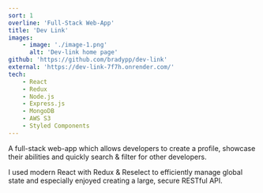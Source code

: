 ```yaml
---
sort: 1
overline: 'Full-Stack Web-App'
title: 'Dev Link'
images:
    - image: './image-1.png'
      alt: 'Dev-link home page'
github: 'https://github.com/bradypp/dev-link'
external: 'https://dev-link-7f7h.onrender.com/'
tech:
    - React
    - Redux
    - Node.js
    - Express.js
    - MongoDB
    - AWS S3
    - Styled Components
---
```


A full-stack web-app which allows developers to create a profile, showcase their abilities and quickly search & filter for other developers.

I used modern React with Redux & Reselect to efficiently manage global state and especially enjoyed creating a large, secure RESTful API.
